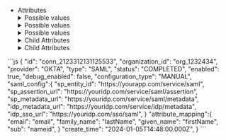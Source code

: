 <IntersectingHeader id="tag/Connection" title="Connection" />
<div class="row section">
    <div class="col col--6">
    </div>
    <div class="col col--6">
        <Endpoints tag="Connection" />
    </div>
</div>
<IntersectingHeader id="tag/Connection/object" title="The Connection Object" subheading="true" classList="ApiCategoryList" />
<div class="row section">
    <div class="col col--6">
        <ul className="ApiReference-Parameters">
            <li className="ApiReference-Parameter header">Attributes</li>
            <Parameter attrKey="id" type="string" description="Unique ID of the Connection" />
            <Parameter attrKey="organization_id" type="string" description="Organization ID to which this connection belongs to." />
            <Parameter attrKey="provider" type="enum" description="">
                <details>
                    <summary>Possible values</summary>
                    <Parameter attrKey="OKTA" />
                    <Parameter attrKey="GOOGLE" />
                    <Parameter attrKey="MICROSOFT_AD" />
                    <Parameter attrKey="AUTH0" />
                    <Parameter attrKey="ONELOGIN" />
                    <Parameter attrKey="PING_IDENTITY" />
                    <Parameter attrKey="JUMPCLOUD" />
                    <Parameter attrKey="CUSTOM" />
                </details>
            </Parameter>
            <Parameter attrKey="status" type="enum" description="">
                <details>
                    <summary>Possible values</summary>
                    <Parameter attrKey="DRAFT" />
                    <Parameter attrKey="IN_PROGRESS" />
                    <Parameter attrKey="COMPLETED" />
                </details>
            </Parameter>
            <Parameter attrKey="enabled" type="boolean" description="" />
            <Parameter attrKey="type" type="enum" description="">
                <details>
                    <summary>Possible values</summary>
                    <Parameter attrKey="OIDC" />
                    <Parameter attrKey="SAML" />
                </details>
            </Parameter>
            <Parameter attrKey="saml_config" type="object" description="">
                <details>
                    <summary>Child Attributes</summary>
                    <Parameter attrKey="sp_entity_id" type="string" />
                    <Parameter attrKey="sp_assertion_url" type="string" />
                    <Parameter attrKey="sp_metadata_url" type="string" />
                    <Parameter attrKey="idp_entity_id" type="string" />
                    <Parameter attrKey="idp_sso_url" type="string" />
                    <Parameter attrKey="idp_metadata_url" type="string" />
                    <Parameter attrKey="idp_certificates" type="array object">
                        <details>
                            <summary>Child Attributes</summary>
                            <Parameter attrKey="certificate" type="string" />
                            <Parameter attrKey="expiry_time" type="string" />
                            <Parameter attrKey="issuer" type="string" />
                            <Parameter attrKey="create_time" type="string" />
                        </details>
                    </Parameter>
                    <Parameter attrKey="idp_sso_request_binding" type="enum" description="">
                        <details>
                            <summary>Possible values</summary>
                            <Parameter attrKey="POST" />
                            <Parameter attrKey="REDIRECT" />
                        </details>
                    </Parameter>
                    <Parameter attrKey="idp_slo_url" type="string" description="" />
                    <Parameter attrKey="idp_slo_request_binding" type="enum" description="">
                        <details>
                            <summary>Possible values</summary>
                            <Parameter attrKey="POST" />
                            <Parameter attrKey="REDIRECT" />
                        </details>
                    </Parameter>
                    <Parameter attrKey="saml_signing_option" type="enum" description="">
                        <details>
                            <summary>Possible values</summary>
                            <Parameter attrKey="NO_SIGNING" />
                            <Parameter attrKey="SAML_ONLY_RESPONSE_SIGNING" />
                            <Parameter attrKey="SAML_ONLY_ASSERTION_SIGNING" />
                            <Parameter attrKey="SAML_RESPONSE_ASSERTION_SIGNING" />
                        </details>
                    </Parameter>
                    <Parameter attrKey="assertion_encrypted" type="boolean" description="" />
                    <Parameter attrKey="want_request_signed" type="boolean" description="" />
                </details>
            </Parameter>
            <Parameter attrKey="oidc_config" type="object" description="">
                <details>
                    <summary>Child Attributes</summary>
                    <Parameter attrKey="authorize_uri" type="string" description="" />
                    <Parameter attrKey="token_uri" type="string" description="" />
                    <Parameter attrKey="discovery_endpoint" type="string" description="" />
                    <Parameter attrKey="user_info_uri" type="string" description="" />
                    <Parameter attrKey="jwks_uri" type="string" description="" />
                    <Parameter attrKey="issuer" type="string" description="" />
                    <Parameter attrKey="redirect_uri" type="string" description="" />
                    <Parameter attrKey="client_id" type="string" description="" />
                    <Parameter attrKey="client_secret" type="string" description="" />
                    <Parameter attrKey="scopes" type="string" description="" />
                    <Parameter attrKey="pkce_enabled" type="boolean" description="" />
                    <Parameter attrKey="token_auth_type" type="string" description="" />
                </details>
            </Parameter>
            <Parameter attrKey="create_time" type="string" description="Timestamp at which this organization record was created in ISO 8601 format" />
            <Parameter attrKey="update_time" type="string" description="Timestamp at which this organization record was last updated in ISO 8601 format" />
        </ul>
    </div>
    <div class="col col--6">
        <div class="scalar-card-sticky">
            <CodeWithHeader title="Connection Object">
                ```js
                {
                    "id": "conn_2123312131125533",
                    "organization_id": "org_1232434",
                    "provider": "OKTA",
                    "type": "SAML",
                    "status": "COMPLETED",
                    "enabled": true,
                    "debug_enabled": false,
                    "configuration_type": "MANUAL",
                    "saml_config":{
                        "sp_entity_id": "https://yourapp.com/service/saml",
                        "sp_assertion_url": "https://youridp.com/service/saml/assertion",
                        "sp_metadata_url": "https://youridp.com/service/saml/metadata",
                        "idp_metadata_url": "https://youridp.com/service/idp/metadata",
                        "idp_sso_url": "https://youridp.com/sso/saml",
                    }
                    "attribute_mapping":{
                        "email": "email", 
                        "family_name": "lastName", 
                        "given_name": "firstName", 
                        "sub": "nameid",
                    }
                    "create_time": "2024-01-05T14:48:00.000Z",
                }
                ```
            </CodeWithHeader>
        </div>
    </div>
</div>
<APIEndpoint tag="Connection" method="get" endpoint="/api/v1/connections" />
<APIEndpoint tag="Connection" method="get" endpoint="/api/v1/organizations/{organization_id}/connections/{id}" />
<APIEndpoint tag="Connection" method="patch" endpoint="/api/v1/organizations/{organization_id}/connections/{id}:disable" />
<APIEndpoint tag="Connection" method="patch" endpoint="/api/v1/organizations/{organization_id}/connections/{id}:enable" />
